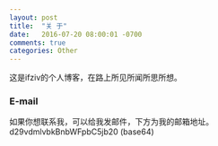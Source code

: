```yaml
---
layout: post
title:  "关 于"
date:   2016-07-20 08:00:01 -0700
comments: true
categories: Other
---
```



这是ifziv的个人博客，在路上所见所闻所思所想。

### E-mail
如果你想联系我，可以给我发邮件，下方为我的邮箱地址。
d29vdmlvbkBnbWFpbC5jb20    (base64)


